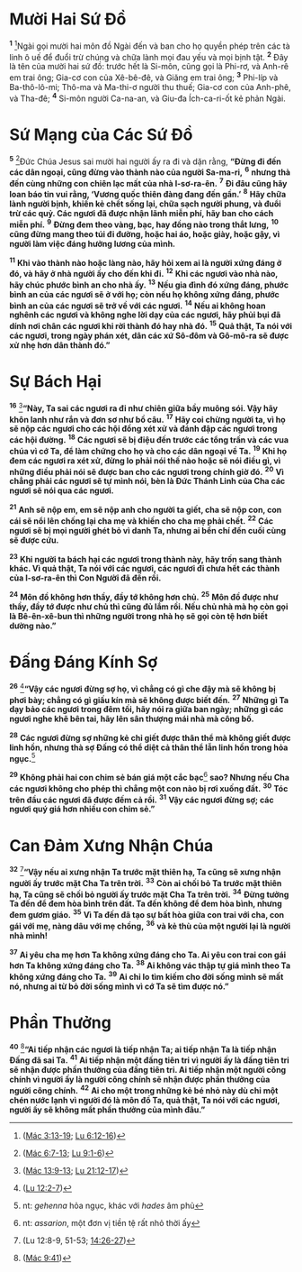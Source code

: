 # Mười Hai Sứ Ðồ
<sup><b>1</b></sup> [^1*]Ngài gọi mười hai môn đồ Ngài đến và ban cho họ quyền phép trên các tà linh ô uế để đuổi trừ chúng và chữa lành mọi đau yếu và mọi bịnh tật. <sup><b>2</b></sup> Ðây là tên của mười hai sứ đồ: trước hết là Si-môn, cũng gọi là Phi-rơ, và Anh-rê em trai ông; Gia-cơ con của Xê-bê-đê, và Giăng em trai ông; <sup><b>3</b></sup> Phi-líp và Ba-thô-lô-mi; Thô-ma và Ma-thi-ơ người thu thuế; Gia-cơ con của Anh-phê, và Tha-đê; <sup><b>4</b></sup> Si-môn người Ca-na-an, và Giu-đa Ích-ca-ri-ốt kẻ phản Ngài.


# Sứ Mạng của Các Sứ Ðồ
<sup><b>5</b></sup> [^2*]Ðức Chúa Jesus sai mười hai người ấy ra đi và dặn rằng, **“Ðừng đi đến các dân ngoại, cũng đừng vào thành nào của người Sa-ma-ri,** <sup><b>6</b></sup> **nhưng thà đến cùng những con chiên lạc mất của nhà I-sơ-ra-ên.** <sup><b>7</b></sup> **Ði đâu cũng hãy loan báo tin vui rằng, ‘Vương quốc thiên đàng đang đến gần.’** <sup><b>8</b></sup> **Hãy chữa lành người bịnh, khiến kẻ chết sống lại, chữa sạch người phung, và đuổi trừ các quỷ. Các ngươi đã được nhận lãnh miễn phí, hãy ban cho cách miễn phí.** <sup><b>9</b></sup> **Ðừng đem theo vàng, bạc, hay đồng nào trong thắt lưng,** <sup><b>10</b></sup> **cũng đừng mang theo túi đi đường, hoặc hai áo, hoặc giày, hoặc gậy, vì người làm việc đáng hưởng lương của mình.**

<sup><b>11</b></sup> **Khi vào thành nào hoặc làng nào, hãy hỏi xem ai là người xứng đáng ở đó, và hãy ở nhà người ấy cho đến khi đi.** <sup><b>12</b></sup> **Khi các ngươi vào nhà nào, hãy chúc phước bình an cho nhà ấy.** <sup><b>13</b></sup> **Nếu gia đình đó xứng đáng, phước bình an của các ngươi sẽ ở với họ; còn nếu họ không xứng đáng, phước bình an của các ngươi sẽ trở về với các ngươi.** <sup><b>14</b></sup> **Nếu ai không hoan nghênh các ngươi và không nghe lời dạy của các ngươi, hãy phủi bụi đã dính nơi chân các ngươi khi rời thành đó hay nhà đó.** <sup><b>15</b></sup> **Quả thật, Ta nói với các ngươi, trong ngày phán xét, dân các xứ Sô-đôm và Gô-mô-ra sẽ được xử nhẹ hơn dân thành đó.”**


# Sự Bách Hại
<sup><b>16</b></sup> [^3*]**“Này, Ta sai các ngươi ra đi như chiên giữa bầy muông sói. Vậy hãy khôn lanh như rắn và đơn sơ như bồ câu.** <sup><b>17</b></sup> **Hãy coi chừng người ta, vì họ sẽ nộp các ngươi cho các hội đồng xét xử và đánh đập các ngươi trong các hội đường.** <sup><b>18</b></sup> **Các ngươi sẽ bị điệu đến trước các tổng trấn và các vua chúa vì cớ Ta, để làm chứng cho họ và cho các dân ngoại về Ta.** <sup><b>19</b></sup> **Khi họ đem các ngươi ra xét xử, đừng lo phải nói thế nào hoặc sẽ nói điều gì, vì những điều phải nói sẽ được ban cho các ngươi trong chính giờ đó.** <sup><b>20</b></sup> **Vì chẳng phải các ngươi sẽ tự mình nói, bèn là Ðức Thánh Linh của Cha các ngươi sẽ nói qua các ngươi.**

<sup><b>21</b></sup> **Anh sẽ nộp em, em sẽ nộp anh cho người ta giết, cha sẽ nộp con, con cái sẽ nổi lên chống lại cha mẹ và khiến cho cha mẹ phải chết.** <sup><b>22</b></sup> **Các ngươi sẽ bị mọi người ghét bỏ vì danh Ta, nhưng ai bền chí đến cuối cùng sẽ được cứu.**

<sup><b>23</b></sup> **Khi người ta bách hại các ngươi trong thành này, hãy trốn sang thành khác. Vì quả thật, Ta nói với các ngươi, các ngươi đi chưa hết các thành của I-sơ-ra-ên thì Con Người đã đến rồi.**

<sup><b>24</b></sup> **Môn đồ không hơn thầy, đầy tớ không hơn chủ.** <sup><b>25</b></sup> **Môn đồ được như thầy, đầy tớ được như chủ thì cũng đủ lắm rồi. Nếu chủ nhà mà họ còn gọi là Bê-ên-xê-bun thì những người trong nhà họ sẽ gọi còn tệ hơn biết dường nào.”**


# Ðấng Ðáng Kính Sợ
<sup><b>26</b></sup> [^4*]**“Vậy các ngươi đừng sợ họ, vì chẳng có gì che đậy mà sẽ không bị phơi bày; chẳng có gì giấu kín mà sẽ không được biết đến.** <sup><b>27</b></sup> **Những gì Ta dạy bảo các ngươi trong đêm tối, hãy nói ra giữa ban ngày; những gì các ngươi nghe khẽ bên tai, hãy lên sân thượng mái nhà mà công bố.**

<sup><b>28</b></sup> **Các ngươi đừng sợ những kẻ chỉ giết được thân thể mà không giết được linh hồn, nhưng thà sợ Ðấng có thể diệt cả thân thể lẫn linh hồn trong hỏa ngục.**[^1]

<sup><b>29</b></sup> **Không phải hai con chim sẻ bán giá một cắc bạc**[^2] **sao? Nhưng nếu Cha các ngươi không cho phép thì chẳng một con nào bị rơi xuống đất.** <sup><b>30</b></sup> **Tóc trên đầu các ngươi đã được đếm cả rồi.** <sup><b>31</b></sup> **Vậy các ngươi đừng sợ; các ngươi quý giá hơn nhiều con chim sẻ.”**


# Can Ðảm Xưng Nhận Chúa
<sup><b>32</b></sup> [^5*]**“Vậy nếu ai xưng nhận Ta trước mặt thiên hạ, Ta cũng sẽ xưng nhận người ấy trước mặt Cha Ta trên trời.** <sup><b>33</b></sup> **Còn ai chối bỏ Ta trước mặt thiên hạ, Ta cũng sẽ chối bỏ người ấy trước mặt Cha Ta trên trời.** <sup><b>34</b></sup> **Ðừng tưởng Ta đến để đem hòa bình trên đất. Ta đến không để đem hòa bình, nhưng đem gươm giáo.** <sup><b>35</b></sup> **Vì Ta đến đã tạo sự bất hòa giữa con trai với cha, con gái với mẹ, nàng dâu với mẹ chồng,** <sup><b>36</b></sup> **và kẻ thù của một người lại là người nhà mình!**

<sup><b>37</b></sup> **Ai yêu cha mẹ hơn Ta không xứng đáng cho Ta. Ai yêu con trai con gái hơn Ta không xứng đáng cho Ta.** <sup><b>38</b></sup> **Ai không vác thập tự giá mình theo Ta không xứng đáng cho Ta.** <sup><b>39</b></sup> **Ai chỉ lo tìm kiếm cho đời sống mình sẽ mất nó, nhưng ai từ bỏ đời sống mình vì cớ Ta sẽ tìm được nó.”**


# Phần Thưởng
<sup><b>40</b></sup> [^6*]**“Ai tiếp nhận các ngươi là tiếp nhận Ta; ai tiếp nhận Ta là tiếp nhận Ðấng đã sai Ta.** <sup><b>41</b></sup> **Ai tiếp nhận một đấng tiên tri vì người ấy là đấng tiên tri sẽ nhận được phần thưởng của đấng tiên tri. Ai tiếp nhận một người công chính vì người ấy là người công chính sẽ nhận được phần thưởng của người công chính.** <sup><b>42</b></sup> **Ai cho một trong những kẻ bé nhỏ này dù chỉ một chén nước lạnh vì người đó là môn đồ Ta, quả thật, Ta nói với các ngươi, người ấy sẽ không mất phần thưởng của mình đâu.”**

[^1]: nt: *gehenna* hỏa ngục, khác với *hades* âm phủ
[^2]: nt: *assarion*, một đơn vị tiền tệ rất nhỏ thời ấy
[^1*]: ([Mác 3:13-19](/passage/?search=Mark.3.13-Mark.3.19\&version=BD2011); [Lu 6:12-16](/passage/?search=Luke.6.12-Luke.6.16\&version=BD2011))
[^2*]: ([Mác 6:7-13](/passage/?search=Mark.6.7-Mark.6.13\&version=BD2011); [Lu 9:1-6](/passage/?search=Luke.9.1-Luke.9.6\&version=BD2011))
[^3*]: ([Mác 13:9-13](/passage/?search=Mark.13.9-Mark.13.13\&version=BD2011); [Lu 21:12-17](/passage/?search=Luke.21.12-Luke.21.17\&version=BD2011))
[^4*]: ([Lu 12:2-7](/passage/?search=Luke.12.2-Luke.12.7\&version=BD2011))
[^5*]: (Lu 12:8-9, 51-53; [14:26-27](/passage/?search=Luke.14.26-Luke.14.27\&version=BD2011))
[^6*]: ([Mác 9:41](/passage/?search=Mark.9.41\&version=BD2011))